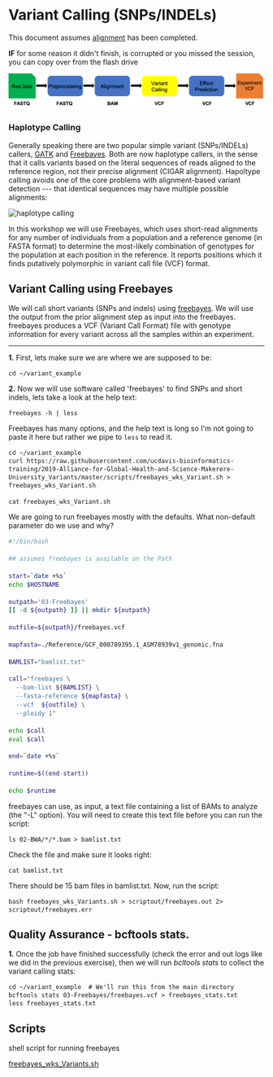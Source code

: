 # Variant Calling (SNPs/INDELs)

This document assumes [alignment](../data_reduction/alignment_Variants.md) has been completed.

**IF** for some reason it didn't finish, is corrupted or you missed the session, you can copy over from the flash drive

<img src="variant_analysis_figures/wkflow_3.png" alt="workflow flowchart" width="600px"/>

### Haplotype Calling

Generally speaking there are two popular simple variant (SNPs/INDELs) callers, [GATK](https://software.broadinstitute.org/gatk/) and [Freebayes](https://github.com/ekg/freebayes). Both are now haplotype callers, in the sense that it calls variants based on the literal sequences of reads aligned to the reference region, not their precise alignment (CIGAR alignment). Hapoltype calling avoids one of the core problems with alignment-based variant detection --- that identical sequences may have multiple possible alignments:

<img src="https://raw.githubusercontent.com/ekg/freebayes/v1.3.0/paper/haplotype_calling.png" alt="haplotype calling" width="600px"/>

In this workshop we will use Freebayes, which uses short-read alignments for any number of individuals from a population and a reference genome (in FASTA format) to determine the most-likely combination of genotypes for the population at each position in the reference. It reports positions which it finds putatively polymorphic in variant call file (VCF) format.


## Variant Calling using Freebayes

We will call short variants (SNPs and indels) using [freebayes](https://github.com/ekg/freebayes). We will use the output from the prior alignment step as input into the freebayes. freebayes produces a VCF (Variant Call Format) file with genotype information for every variant across all the samples within an experiment.

---
**1\.** First, lets make sure we are where we are supposed to be:

    cd ~/variant_example

**2\.** Now we will use software called 'freebayes' to find SNPs and short indels, lets take a look at the help text:

    freebayes -h | less

Freebayes has many options, and the help text is long so I'm not going to paste it here but rather we pipe to `less` to read it.


    cd ~/variant_example
    curl https://raw.githubusercontent.com/ucdavis-bioinformatics-training/2019-Alliance-for-Global-Health-and-Science-Makerere-University_Variants/master/scripts/freebayes_wks_Variant.sh > freebayes_wks_Variant.sh

    cat freebayes_wks_Variant.sh  

We are going to run freebayes mostly with the defaults. What non-default parameter do we use and why?

```bash
#!/bin/bash

## assumes freebayes is available on the Path

start=`date +%s`
echo $HOSTNAME

outpath='03-Freebayes'
[[ -d ${outpath} ]] || mkdir ${outpath}

outfile=${outpath}/freebayes.vcf

mapfasta=./Reference/GCF_000789395.1_ASM78939v1_genomic.fna

BAMLIST="bamlist.txt"

call="freebayes \
  --bam-list ${BAMLIST} \
  --fasta-reference ${mapfasta} \
  --vcf  ${outfile} \
  --ploidy 1"

echo $call
eval $call

end=`date +%s`

runtime=$((end-start))

echo $runtime
```

freebayes can use, as input, a text file containing a list of BAMs to analyze (the "-L" option). You will need to create this text file before you can run the script:

    ls 02-BWA/*/*.bam > bamlist.txt

Check the file and make sure it looks right:


    cat bamlist.txt


There should be 15 bam files in bamlist.txt. Now, run the script:


    bash freebayes_wks_Variants.sh > scriptout/freebayes.out 2> scriptout/freebayes.err


## Quality Assurance - bcftools stats.

**1\.** Once the job have finished successfully (check the error and out logs like we did in the previous exercise), then we will run *bcltools stats* to collect the variant calling stats:

    cd ~/variant_example  # We'll run this from the main directory
    bcftools stats 03-Freebayes/freebayes.vcf > freebayes_stats.txt
    less freebayes_stats.txt

## Scripts

shell script for running freebayes

[freebayes_wks_Variants.sh](../scripts/freebayes_wks_Variants.sh)
